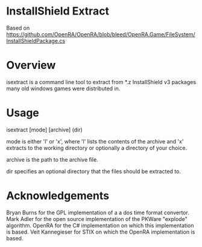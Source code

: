 InstallShield Extract
=====

Based on https://github.com/OpenRA/OpenRA/blob/bleed/OpenRA.Game/FileSystem/InstallShieldPackage.cs

Overview
========

isextract is a command line tool to extract from *.z InstallShield v3 packages many old windows games were distributed in.

Usage
=====

isextract [mode] [archive] (dir)

mode is either 'l' or 'x', where 'l' lists the contents of the archive and 'x' extracts to the working directory or optionally a directory of your choice.

archive is the path to the archive file.

dir specifies an optional directory that the files should be extracted to.

Acknowledgements
================

Bryan Burns for the GPL implementation of a a dos time format convertor.
Mark Adler for the open source implementation of the PKWare "explode" algorithm.
OpenRA for the C# implementation on which this implementation is based.
Veit Kannegieser for STIX on which the OpenRA implementation is based.
